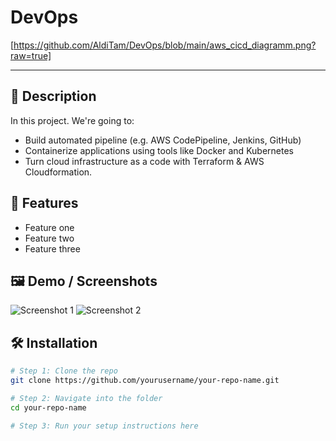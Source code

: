 # DevOps

[https://github.com/AldiTam/DevOps/blob/main/aws_cicd_diagramm.png?raw=true]

---

## 📖 Description  
In this project. We're going to: 
- Build automated pipeline (e.g. AWS
CodePipeline, Jenkins, GitHub)
- Containerize applications using tools like Docker and
Kubernetes
- Turn cloud infrastructure as a code with Terraform & AWS
Cloudformation.

## 🚀 Features  
- Feature one
- Feature two
- Feature three

## 🖼️ Demo / Screenshots  
![Screenshot 1](https://via.placeholder.com/400x250.png?text=Screenshot+1)
![Screenshot 2](https://via.placeholder.com/400x250.png?text=Screenshot+2)

## 🛠️ Installation  
```bash
# Step 1: Clone the repo
git clone https://github.com/yourusername/your-repo-name.git

# Step 2: Navigate into the folder
cd your-repo-name

# Step 3: Run your setup instructions here

